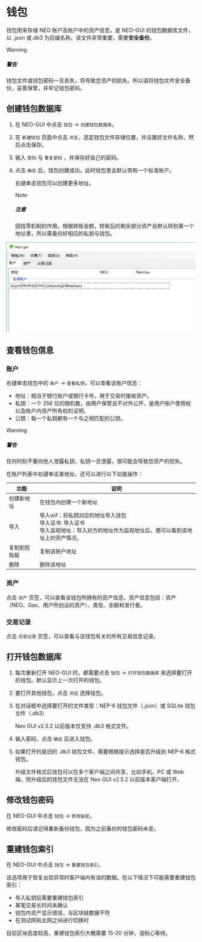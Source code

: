 # 钱包

钱包用来存储 NEO 账户及账户中的资产信息，是 NEO-GUI 的钱包数据库文件，以 .json 或.db3 为后缀名称。该文件非常重要，需要**安全备份**。

> [!WARNING]
>
> ##### 警告
>
> 钱包文件或钱包密码一旦丢失，将导致您资产的损失。所以请将钱包文件安全备份，妥善保管，并牢记钱包密码。

## 创建钱包数据库

1. 在 NEO-GUI 中点击 `钱包` -> `创建钱包数据库`。

2. 在 `新建钱包` 页面中点击 `浏览`，选定钱包文件存储位置，并设置好文件名称，然后点击保存。

3. 输入 `密码` 与 `重复密码` ，并保存好自己的密码。

4. 点击 `确定` 后，钱包创建成功，此时钱包里会默认带有一个标准账户。

   右键单击钱包可以创建更多地址。

   > [!Note]
   >
   > ##### 注意
   >
   > 因找零机制的作用，根据转账金额，转账后的剩余部分资产会默认转到第一个地址里，所以需备份好相应的私钥与钱包。

![](../assets/gui_4.png)

## 查看钱包信息

### 账户

右键单击钱包中的 `账户` -> `查看私钥`，可以查看该账户信息：

- 地址：相当于银行账户或银行卡号，用于交易时接收资产。 
- 私钥：一个 256 位的随机数，由用户保管且不对外公开，是用户账户使用权以及账户内资产所有权的证明。 
- 公钥：每一个私钥都有一个与之相匹配的公钥。

> [!WARNING]
>
> ##### 警告
>
> 任何时刻不要向他人泄露私钥，私钥一旦泄露，很可能会导致您资产的损失。

在账户列表中右键单击某地址，还可以进行以下功能操作：

| 功能         | 说明                                                         |
| ------------ | ------------------------------------------------------------ |
| 创建新地址   | 在钱包内创建一个新地址                                       |
| 导入         | 导入wif：将私钥对应的地址导入钱包<br>导入证书: 导入证书 <br>导入监视地址：导入对方的地址作为监视地址后，便可以看到该地址上的资产情况。 |
| 复制到剪贴板 | 复制该账户地址                                               |
| 删除         | 删除该地址                                                   |

### 资产

点击 `资产` 页签，可以查看该钱包所拥有的资产信息，资产信息包括：资产（NEO、Gas、用户所创设的资产）、类型、余额和发行者。

### 交易记录

点击 `交易记录` 页签，可以查看与该钱包有关的所有交易信息记录。

## 打开钱包数据库

1. 每次重新打开 NEO-GUI 时，都需要点击 `钱包` -> `打开钱包数据库` 来选择要打开的钱包。默认显示上一次打开的钱包。

2. 要打开其他钱包，点击 `浏览` 选择钱包。

3. 在对话框中选择要打开的文件类型：NEP-6 钱包文件（.json）或 SQLite 钱包文件（.db3）

   Neo GUI v2.5.2 以前版本仅支持 .db3 格式文件。

4. 输入密码，点击 `确定` 后进入钱包。

5. 如果打开的是旧的 .db3 钱包文件，需要根据提示选择是否升级到 NEP-6 格式钱包。

   升级文件格式后钱包可以在多个客户端之间共享，比如手机、PC 或 Web 端，但升级后的钱包文件无法在 Neo GUI v2.5.2 以前版本客户端打开。

## 修改钱包密码

在 NEO-GUI 中点击 `钱包` -> `修改秘密`。

修改密码后请记得重新备份钱包，因为之前备份的钱包密码未变。

## 重建钱包索引

在 NEO-GUI 中点击 `钱包` -> `重建钱包索引`。

该选项用于恢复出现异常时客户端内有误的数据。在以下情况下可能需要重建钱包索引：

- 导入私钥后需要重建钱包索引
- 某笔交易长时间未确认
- 钱包内资产显示错误，与区块链数据不符
- 在测试网和主网之间进行切换时

目前区块高度较高，重建钱包索引大概需要 15-20 分钟，请耐心等待。